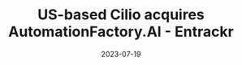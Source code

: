 ---
category:
- .nan
date: 2023-07-19
keyword_suggestion: wordpress management services
post_inspiration: https://entrackr.com/2023/07/us-based-cilio-acquires-automationfactory-ai/
silot_terms: digital transformation
title: US-based Cilio acquires AutomationFactory.AI - Entrackr
---